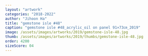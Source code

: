 ```yaml
---
layout: "artwork"
categories: "2018-2022"
author: "Jihoon Ha"
title: "gemstone isle #48"
caption: "gemstone isle #48_acrylic_oil on panel 91×73㎝_2019"
image: /assets/images/artworks/2019/gemstone-isle-48.jpg
thumb: /assets/images/artworks/2019/thumbs/gemstone-isle-48.jpg
order: 4200
sizeScore: 04
---
```

